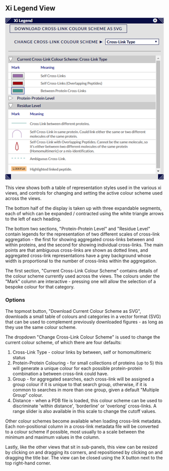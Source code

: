 ## Xi Legend View ##

![Legend View](../../img/legend.png "Xi Legend View")

This view shows both a table of representation styles used in the various xi views, and controls for changing and setting the active colour scheme used across the views.

The bottom half of the display is taken up with three expandable segments, each of which can be expanded / contracted using the white triangle arrows to the left of each heading.

The bottom two sections, "Protein-Protein Level" and "Residue Level" contain legends for the representation of two different scales of cross-link aggregation - the first for showing aggregated cross-links between  and within proteins, and the second for showing individual cross-links. The main points are that ambiguous cross-links are shown as dotted lines, and aggregated cross-link representations have a grey background whose width is proportional to the number of cross-links within the aggregation.

The first section, "Current Cross-Link Colour Scheme" contains details of the colour scheme currently used across the views. The colours under the "Mark" column are interactive - pressing one will allow the selection of a bespoke colour for that category.

### Options ###

The topmost button, "Download Current Colour Scheme as SVG", downloads a small table of colours and categories in a vector format (SVG) that can be used to complement previously downloaded figures - as long as they use the same colour scheme.

The dropdown "Change Cross-Link Colour Scheme" is used to change the current colour scheme, of which there are four defaults:

1. Cross-Link Type - colour links by between, self or homomultimeric status
2. Protein-Protein Colouring - for small collections of proteins (up to 5) this will generate a unique colour for each possible protein-protein combination a between cross-link could have.
3. Group - for aggregated searches, each cross-link will be assigned a group colour if it is unique to that search group, otherwise, if it is common to searches in more than one group, given a default "Multiple Group" colour. 
4. Distance - when a PDB file is loaded, this colour scheme can be used to discriminate 'within distance', 'borderline' or 'overlong' cross-links. A range slider is also available in this scale to change the cutoff values.

Other colour schemes become available when loading cross-link metadata. Each non-positional column in a cross-link metadata file will be converted to a colour scheme if possible, most usually to a scale between the minimum and maximum values in the column.

Lastly, like the other views that sit in sub-panels, this view can be resized by clicking on and dragging its corners, and repositioned by clicking on and dragging the title bar. The view can be closed using the X button next to the top right-hand corner.




